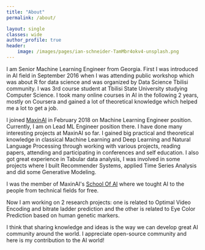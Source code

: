 ```yaml
---
title: "About"
permalink: /about/

layout: single
classes: wide
author_profile: true
header:
    image: /images/pages/ian-schneider-TamMbr4okv4-unsplash.png
---
```

I am Senior Machine Learning Engineer from Georgia. First I was introduced in AI field in September 2016 when I 
was attending public workshop which was about R for data science and was organized by Data Science Tbilisi community.
I was 3rd course student at Tbilisi State University studying Computer Science. I took many online courses in AI in 
the following 2 years, mostly on Coursera and gained a lot of theoretical knowledge which helped me a lot to get a job. 

I joined [MaxinAI](https://www.maxinai.com/) in February 2018 on Machine Learning Engineer position. 
Currently, I am on Lead ML Engineer position there.  I have done many interesting projects at MaxinAI so far. 
I gained big practical and theoretical knowledge in classical Machine Learning and Deep Learning and Natural Language 
Processing through working with various projects, reading papers, attending and participating in conferences and 
self education. I also got great experience in Tabular data analysis, I was involved in some projects where I built 
Recommender Systems, applied Time Series Analysis and did some Generative Modeling.

I was the member of MaxinAI's [School Of AI](https://github.com/MaxinAI/school-of-ai) where we tought AI
to the people from technical fields for free.

Now I am working on 2 research projects: one is related to Optimal Video Encoding and bitrate ladder prediction and the
other is related to Eye Color Prediction based on human genetic markers.

I think that sharing knowledge and ideas is the way we can develop great AI community around the world. I appreciate 
open-source community and here is my contribution to the AI world!